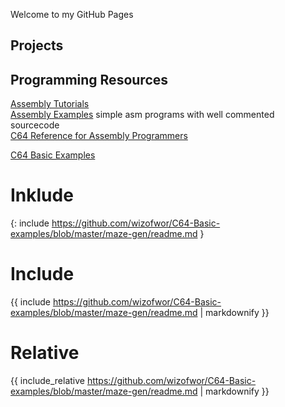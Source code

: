 Welcome to my GitHub Pages

## Projects 

## Programming Resources
[Assembly Tutorials](asm-tutorials.md)  
[Assembly Examples](asm-examples.md) simple asm programs with well commented sourcecode  
[C64 Reference for Assembly Programmers](asm-reference/README.md)  
 
[C64 Basic Examples](https://github.com/wizofwor/C64-Basic-examples/tree/master/maze-gen/https://github.com/readme.md)  

# Inklude

{: include https://github.com/wizofwor/C64-Basic-examples/blob/master/maze-gen/readme.md }

# Include

{{ include https://github.com/wizofwor/C64-Basic-examples/blob/master/maze-gen/readme.md | markdownify }}

# Relative

{{ include_relative https://github.com/wizofwor/C64-Basic-examples/blob/master/maze-gen/readme.md | markdownify }}
